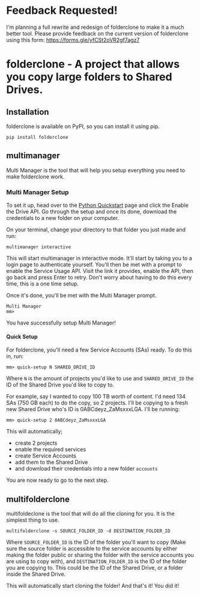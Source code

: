 # Feedback Requested!
I'm planning a full rewrite and redesign of folderclone to make it a much better tool. Please provide feedback on the current version of folderclone using this form: https://forms.gle/yfCSt2oVR2gf7agz7

# folderclone - A project that allows you copy large folders to Shared Drives.


## Installation

folderclone is available on PyPI, so you can install it using pip.

    pip install folderclone


## multimanager

Multi Manager is the tool that will help you setup everything you need to make folderclone work.

### Multi Manager Setup
To set it up, head over to the [Python Quickstart](https://developers.google.com/drive/api/v3/quickstart/python) page and click the Enable the Drive API. Go through the setup and once its done, download the credentials to a new folder on your computer.

On your terminal, change your directory to that folder you just made and run:

    multimanager interactive

This will start multimanager in interactive mode. It'll start by taking you to a login page to authenticate yourself. You'll then be met with a prompt to enable the Service Usage API. Visit the link it provides, enable the API, then go back and press Enter to retry. Don't worry about having to do this every time, this is a one time setup.

Once it's done, you'll be met with the Multi Manager prompt.

    Multi Manager
    mm>
You have successfully setup Multi Manager!

#### Quick Setup

For folderclone, you'll need a few Service Accounts (SAs) ready. To do this in, run:

    mm> quick-setup N SHARED_DRIVE_ID

Where `N` is the amount of projects you'd like to use and `SHARED_DRIVE_ID` the ID of the Shared Drive you'd like to copy to.

For example, say I wanted to copy 100 TB worth of content. I'd need 134 SAs (750 GB each) to do the copy, so 2 projects. I'll be copying to a fresh new Shared Drive who's ID is 0ABCdeyz_ZaMsxxxLGA. I'll be running:

    mm> quick-setup 2 0ABCdeyz_ZaMsxxxLGA

This will automatically;
- create 2 projects
- enable the required services
- create Service Accounts
- add them to the Shared Drive
- and download their credentials into a new folder `accounts`

You are now ready to go to the next step.

## multifolderclone

multifoldeclone is the tool that will do all the cloning for you. It is the simplest thing to use.

    multifolderclone -s SOURCE_FOLDER_ID -d DESTINATION_FOLDER_ID

Where `SOURCE_FOLDER_ID` is the ID of the folder you'll want to copy (Make sure the source folder is accessible to the service accounts by either making the folder public or sharing the folder with the service accounts you are using to copy with), and `DESTINATION_FOLDER_ID` is the ID of the folder you are copying to. This could be the ID of the Shared Drive, or a folder inside the Shared Drive.

This will automatically start cloning the folder!
And that's it! You did it!
